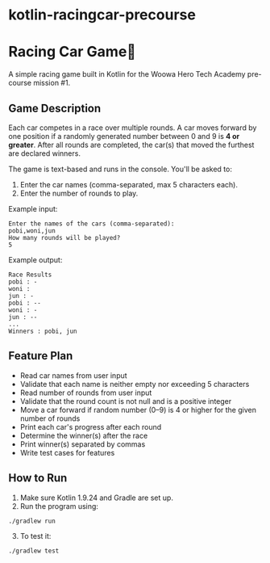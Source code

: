 # kotlin-racingcar-precourse

# Racing Car Game🏁

A simple racing game built in Kotlin for the Woowa Hero Tech Academy pre-course mission #1.

## Game Description

Each car competes in a race over multiple rounds. A car moves forward by one position if a randomly generated number between 0 and 9 is **4 or greater**. After all rounds are completed, the car(s) that moved the furthest are declared winners.

The game is text-based and runs in the console. You'll be asked to:

1. Enter the car names (comma-separated, max 5 characters each).
2. Enter the number of rounds to play.

Example input:
```
Enter the names of the cars (comma-separated):
pobi,woni,jun
How many rounds will be played?
5
```

Example output:
```
Race Results
pobi : -
woni : 
jun : -
pobi : --
woni : -
jun : --
...
Winners : pobi, jun
```

## Feature Plan

- Read car names from user input
- Validate that each name is neither empty nor exceeding 5 characters
- Read number of rounds from user input
- Validate that the round count is not null and is a positive integer
- Move a car forward if random number (0–9) is 4 or higher for the given number of rounds
- Print each car's progress after each round
- Determine the winner(s) after the race
- Print winner(s) separated by commas
- Write test cases for features

## How to Run

1. Make sure Kotlin 1.9.24 and Gradle are set up.
2. Run the program using:
```
./gradlew run
```

3. To test it:
```
./gradlew test
```
